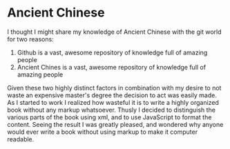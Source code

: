 Ancient Chinese
===============
I thought I might share my knowledge of Ancient Chinese with the git world for two reasons:    
1) Github is a vast, awesome repository of knowledge full of amazing people    
2) Ancient Chines is a vast, awesome repository of knowledge full of amazing people    

Given these two highly distinct factors in combination with my desire to not waste an expensive master's degree the decision to act was easily made. As I started to work I realized how wasteful it is to write a highly organized book without any markup whatsoever. Thusly I decided to distinguish the various parts of the book using xml, and to use JavaScript to format the content. Seeing the result I was greatly pleased, and wondered why anyone would ever write a book without using markup to make it computer readable.
